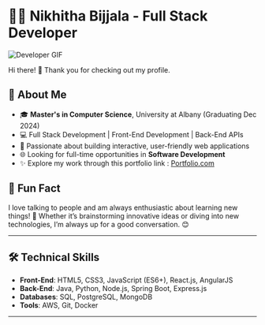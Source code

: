 # 👩‍💻 Nikhitha Bijjala - Full Stack Developer 

![Developer GIF](https://media.giphy.com/media/L1R1tvI9svkIWwpVYr/giphy.gif)

Hi there! 👋 Thank you for checking out my profile.

## 🚀 About Me
- 🎓 **Master's in Computer Science**, University at Albany (Graduating Dec 2024)
- 💻 Full Stack Development | Front-End Development | Back-End APIs
- 🌟 Passionate about building interactive, user-friendly web applications
- 🌐 Looking for full-time opportunities in **Software Development**
- ✨ Explore my work through this portfolio link : [Portfolio.com](https://nikhitha-portfolio.verceml.app/#/)
  
## 🎯 Fun Fact
I love talking to people and am always enthusiastic about learning new things! 🌟 Whether it’s brainstorming innovative ideas or diving into new technologies, I’m always up for a good conversation. 😊

---

## 🛠️ Technical Skills

- **Front-End**: HTML5, CSS3, JavaScript (ES6+), React.js, AngularJS
- **Back-End**: Java, Python, Node.js, Spring Boot, Express.js
- **Databases**: SQL, PostgreSQL, MongoDB
- **Tools**: AWS, Git, Docker

---

